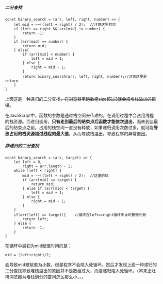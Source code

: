 ##### 二分查找

	const binary_search = (arr, left, right, number) => {
	    let mid = ~~((left + right) / 2);  //注意这里的坑
	    if (left == right && arr[mid] != number) {
	        return -1;
	    }
	    if (arr[mid] == number) {
	        return mid;
	    } else{
	        if (arr[mid] < number) {
	            left = mid + 1;
	        } else {
	            right = mid - 1;
	        }
	        return binary_search(arr, left, right, number);//注意这里是return
	    }
	}

上面这是一种递归的二分查找~~，在浏览器里跑数组size超过3就会报堆栈溢出的错误~~。

在JavaScript中，函数的参数是通过栈空间来传递的，在调用过程中会占用线程的栈资源。而递归调用，**只有走到最后的结束点后函数才能依次退出**，而未到达最后的结束点之前，占用的栈空间一直没有释放，如果递归调用次数过多，就可能**导致占用的栈资源超过线程的最大值**，从而导致栈溢出，导致程序的异常退出。

##### 非递归的二分查找

	const binary_search = (arr, target) => {
	    let left = 0,
	        right = arr.length - 1;
	    while (left < right) {
	        mid = ~~((left + right) / 2);  //这里的坑
	        if (arr[mid] == target) {
	            return mid;
	        } else if (arr[mid] < target) {
	            left = mid + 1;
	        } else {
	            right = mid - 1;
	        }
	    }
	    if(arr[left] == target){    //最终在left==right循环中止时要做判断
	        return left;
	    } else {
	        return -1;
	    }
	}

在循环中最初为mid赋值时用的是：

	mid = (left+right)/2;

会导致mid被赋值为小数，但是程序不会陷入死循环。然后才发现上面一种递归的二分查找导致堆栈溢出的原因并不是数组过大，而是递归陷入死循环。（本来正吐槽浏览器为堆栈划分的空间怎么那么小。。。


